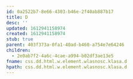 ```yaml
---
id: 0a2522b7-8e66-4303-b46e-2f40ab887b17
title: D
desc: ''
updated: 1612941158974
created: 1612941158974
stub: true
parent: 403f373a-0fa1-40ad-b460-a754e7e64246
children:
  - 2e0ab7f2-4a6c-4cae-a994-b02df3ae13e5
fname: css.dd.html.w.element.wlasnosc.klasa.d
hpath: css.dd.html.w.element.wlasnosc.klasa.d
---
```



